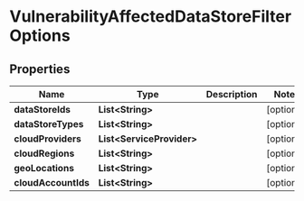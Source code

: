 

# VulnerabilityAffectedDataStoreFilterOptions


## Properties

| Name | Type | Description | Notes |
|------------ | ------------- | ------------- | -------------|
|**dataStoreIds** | **List&lt;String&gt;** |  |  [optional] |
|**dataStoreTypes** | **List&lt;String&gt;** |  |  [optional] |
|**cloudProviders** | **List&lt;ServiceProvider&gt;** |  |  [optional] |
|**cloudRegions** | **List&lt;String&gt;** |  |  [optional] |
|**geoLocations** | **List&lt;String&gt;** |  |  [optional] |
|**cloudAccountIds** | **List&lt;String&gt;** |  |  [optional] |



